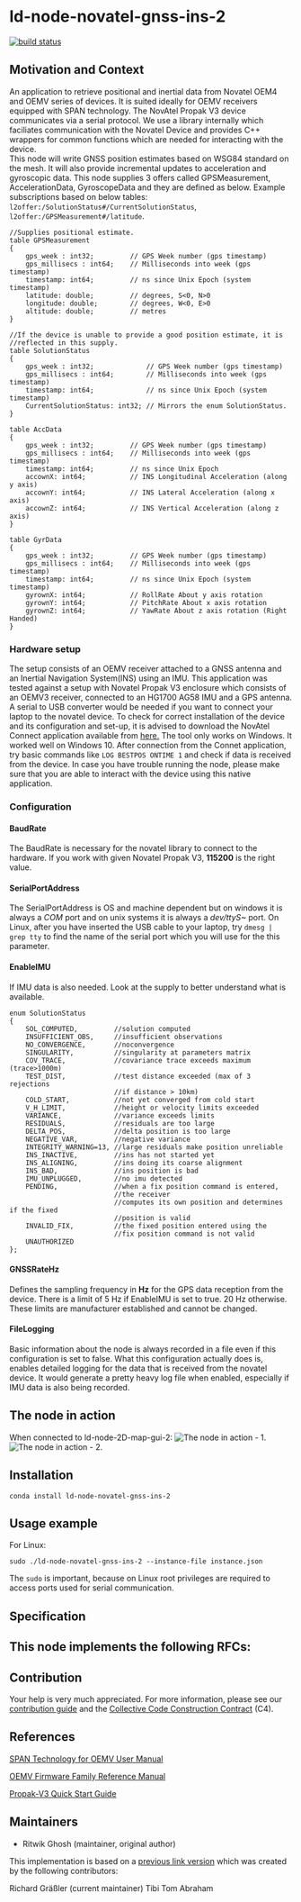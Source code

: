 # ld-node-novatel-gnss-ins-2

[![build status](https://gitlab.com/link.developers/ld-node-novatel-gnss-ins-2/badges/master/build.svg)](https://gitlab.com/link.developers/ld-node-novatel-gnss-ins-2/commits/master)

## Motivation and Context

An application to retrieve positional and inertial data from Novatel OEM4 and OEMV series of devices. It is suited ideally for OEMV receivers equipped with SPAN technology.
The NovAtel Propak V3 device communicates via a serial protocol. We use a library internally which faciliates communication with the Novatel Device and provides C++ wrappers for common functions which are needed for interacting with the device.   
This node will write GNSS position estimates based on WSG84 standard on the mesh. It will also provide incremental updates to acceleration and gyroscopic data. This node supplies 3 offers called GPSMeasurement, AccelerationData, GyroscopeData and they are defined as below. Example subscriptions based on below tables: `l2offer:/SolutionStatus#/CurrentSolutionStatus`, `l2offer:/GPSMeasurement#/latitude`.

```
//Supplies positional estimate.
table GPSMeasurement 
{
    gps_week : int32;         // GPS Week number (gps timestamp)
    gps_millisecs : int64;    // Milliseconds into week (gps timestamp)
    timestamp: int64;         // ns since Unix Epoch (system timestamp)
    latitude: double;         // degrees, S<0, N>0
    longitude: double;        // degrees, W<0, E>0
    altitude: double;         // metres
}

//If the device is unable to provide a good position estimate, it is 
//reflected in this supply.
table SolutionStatus
{
    gps_week : int32;             // GPS Week number (gps timestamp)
    gps_millisecs : int64;        // Milliseconds into week (gps timestamp)
    timestamp: int64;             // ns since Unix Epoch (system timestamp)
    CurrentSolutionStatus: int32; // Mirrors the enum SolutionStatus. 
}

table AccData
{
    gps_week : int32;         // GPS Week number (gps timestamp)
    gps_millisecs : int64;    // Milliseconds into week (gps timestamp)
    timestamp: int64;         // ns since Unix Epoch
    accownX: int64;           // INS Longitudinal Acceleration (along y axis)
    accownY: int64;           // INS Lateral Acceleration (along x axis)   
    accownZ: int64;           // INS Vertical Acceleration (along z axis) 
}

table GyrData
{
    gps_week : int32;         // GPS Week number (gps timestamp)
    gps_millisecs : int64;    // Milliseconds into week (gps timestamp)
    timestamp: int64;         // ns since Unix Epoch (system timestamp)
    gyrownX: int64;           // RollRate About y axis rotation
    gyrownY: int64;           // PitchRate About x axis rotation
    gyrownZ: int64;           // YawRate About z axis rotation (Right Handed)
}
```

### Hardware setup
The setup consists of an OEMV receiver attached to a GNSS antenna and an Inertial Navigation System(INS) using an IMU. This application was tested against a setup with Novatel Propak V3 enclosure which consists of an OEMV3 receiver, connected to an HG1700 AG58 IMU and a GPS antenna. A serial to USB converter would be needed if you want to connect your laptop to the novatel device. To check for correct installation of the device and its configuration and set-up, it is advised to download the NovAtel Connect application available from [here.](https://www.novatel.com/products/firmware-options/novatel-connect/) The tool only works on Windows. It worked well on Windows 10. After connection from the Connet application, try basic commands like `LOG BESTPOS ONTIME 1` and check if data is received from the device. In case you have trouble running the node, please make sure that you are able to interact with the device using this native application.

### Configuration

#### BaudRate
The BaudRate is necessary for the novatel library to connect to the hardware. If you work with given Novatel Propak V3, **115200** is the right value.

#### SerialPortAddress
The SerialPortAddress is OS and machine dependent but on windows it is always a *COM* port and on unix systems it is always a *dev/ttyS~* port. On Linux, after you have inserted the USB cable to your laptop, try `dmesg | grep tty` to find the name of the serial port which you will use for the this parameter.

#### EnableIMU
If IMU data is also needed. Look at the supply to better understand what is available.

```
enum SolutionStatus
{
    SOL_COMPUTED,         //solution computed
    INSUFFICIENT_OBS,     //insufficient observations
    NO_CONVERGENCE,       //noconvergence
    SINGULARITY,          //singularity at parameters matrix
    COV_TRACE,            //covariance trace exceeds maximum (trace>1000m)
    TEST_DIST,            //test distance exceeded (max of 3 rejections 
                          //if distance > 10km)
    COLD_START,           //not yet converged from cold start
    V_H_LIMIT,            //height or velocity limits exceeded
    VARIANCE,             //variance exceeds limits
    RESIDUALS,            //residuals are too large
    DELTA_POS,            //delta position is too large
    NEGATIVE_VAR,         //negative variance
    INTEGRITY_WARNING=13, //large residuals make position unreliable
    INS_INACTIVE,         //ins has not started yet
    INS_ALIGNING,         //ins doing its coarse alignment
    INS_BAD,              //ins position is bad
    IMU_UNPLUGGED,        //no imu detected
    PENDING,              //when a fix position command is entered, 
                          //the receiver 
                          //computes its own position and determines if the fixed 
                          //position is valid
    INVALID_FIX,          //the fixed position entered using the 
                          //fix position command is not valid
	UNAUTHORIZED
};
```


#### GNSSRateHz
Defines the sampling frequency in **Hz** for the GPS data reception from the device. There is a limit of 5 Hz if EnableIMU is set to true. 20 Hz otherwise. These limits are manufacturer established and cannot be changed.

#### FileLogging
Basic information about the node is always recorded in a file even if this configuration is set to false. What this configuration actually does is, enables detailed logging for the data that is received from the novatel device. It would generate a pretty heavy log file when enabled, especially if IMU data is also being recorded. 

## The node in action
When connected to ld-node-2D-map-gui-2:
![The node in action - 1.](assets/test_drive_link2.png)
![The node in action - 2.](assets/testDrive.gif)

## Installation

```
conda install ld-node-novatel-gnss-ins-2
```

## Usage example

For Linux: 
```
sudo ./ld-node-novatel-gnss-ins-2 --instance-file instance.json 

```
The `sudo` is important, because on Linux root privileges are required to access ports used for serial communication. 

## Specification

This node implements the following RFCs:
- 

## Contribution

Your help is very much appreciated. For more information, please see our [contribution guide](./CONTRIBUTING.md) and the [Collective Code Construction Contract](https://gitlab.com/link.developers/RFC/blob/master/001/README.md) (C4).

## References
[SPAN Technology for OEMV User Manual](https://www.novatel.com/assets/Documents/Manuals/om-20000104.pdf)

[OEMV Firmware Family Reference Manual](https://www.novatel.com/assets/Documents/Manuals/om-20000094.pdf)

[Propak-V3 Quick Start Guide](https://www.novatel.com/assets/Documents/Manuals/gm-14915067.pdf)

## Maintainers

- Ritwik Ghosh (maintainer, original author)

This implementation is based on a [previous link version](https://gitlab.com/link.developers/ld-node-novatel-gnss-ins?nav_source=navbar) which was created by the following contributors:

Richard Gräßler (current maintainer)
Tibi Tom Abraham


